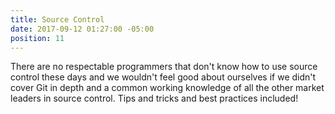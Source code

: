 ```yaml
---
title: Source Control
date: 2017-09-12 01:27:00 -05:00
position: 11
---
```


There are no respectable programmers that don't know how to use source control these days and we wouldn't feel good about ourselves if we didn't cover Git in depth and a common working knowledge of all the other market leaders in source control. Tips and tricks and best practices included!